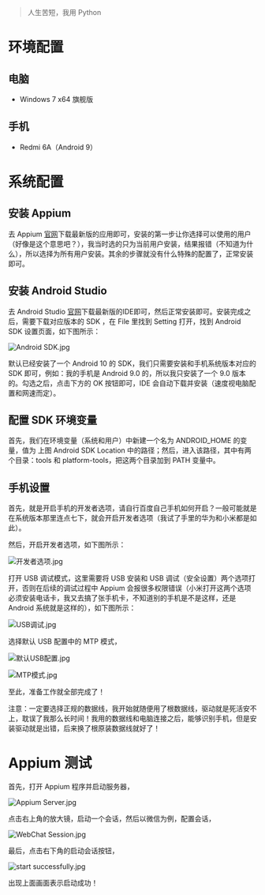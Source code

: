 > 人生苦短，我用 Python

# 环境配置

## 电脑

- Windows 7 x64 旗舰版

## 手机

- Redmi 6A（Android 9）

# 系统配置

## 安装 Appium

去 Appium [官网](http://appium.io/)下载最新版的应用即可，安装的第一步让你选择可以使用的用户（好像是这个意思吧？），我当时选的只为当前用户安装，结果报错（不知道为什么），所以选择为所有用户安装。其余的步骤就没有什么特殊的配置了，正常安装即可。

## 安装 Android Studio

去 Android Studio [官网](https://developer.android.google.cn/studio/)下载最新版的IDE即可，然后正常安装即可。安装完成之后，需要下载对应版本的 SDK ，在 File 里找到 Setting 打开，找到 Android SDK 设置页面，如下图所示：

![Android SDK.jpg](https://i.loli.net/2019/09/10/VQTMU2aoNgbtZcE.jpg)

默认已经安装了一个 Android 10 的 SDK，我们只需要安装和手机系统版本对应的 SDK 即可，例如：我的手机是 Android 9.0 的，所以我只安装了一个 9.0 版本的。勾选之后，点击下方的 OK 按钮即可，IDE 会自动下载并安装（速度视电脑配置和网速而定）。

## 配置 SDK 环境变量

首先，我们在环境变量（系统和用户）中新建一个名为 ANDROID_HOME 的变量，值为 上图 Android SDK Location 中的路径；然后，进入该路径，其中有两个目录：tools 和 platform-tools，把这两个目录加到 PATH 变量中。

## 手机设置

首先，就是开启手机的开发者选项，请自行百度自己手机如何开启？一般可能就是在系统版本那里连点七下，就会开启开发者选项（我试了手里的华为和小米都是如此）。

然后，开启开发者选项，如下图所示：

![开发者选项.jpg](https://i.loli.net/2019/09/10/tcYR5Nx42Z8V9aM.jpg)

打开 USB 调试模式，这里需要将 USB 安装和 USB 调试（安全设置）两个选项打开，否则在后续的调试过程中 Appium 会报很多权限错误（小米打开这两个选项必须安装电话卡，我又去搞了张手机卡，不知道别的手机是不是这样，还是 Android 系统就是这样的），如下图所示：

![USB调试.jpg](https://i.loli.net/2019/09/10/ecDBPmqzyCUjQEV.jpg)

选择默认 USB 配置中的 MTP 模式，

![默认USB配置.jpg](https://i.loli.net/2019/09/10/zykaGp1YT7QtKeZ.jpg)

![MTP模式.jpg](https://i.loli.net/2019/09/10/NWCKTBGA852nYyZ.jpg)

至此，准备工作就全部完成了！

注意：一定要选择正规的数据线，我开始就随便用了根数据线，驱动就是死活安不上，耽误了我那么长时间！我用的数据线和电脑连接之后，能够识别手机，但是安装驱动就是出错，后来换了根原装数据线就好了！

# Appium 测试

首先，打开 Appium 程序并启动服务器，

![Appium Server.jpg](http://yanxuan.nosdn.127.net/bfe2cbd7e319b9b9a322b921e51373b3.jpg)

点击右上角的放大镜，启动一个会话，然后以微信为例，配置会话，

![WebChat Session.jpg](http://yanxuan.nosdn.127.net/4bba36df3d4cfc1c18fb5b008346a794.jpg)

最后，点击右下角的启动会话按钮，

![start successfully.jpg](http://yanxuan.nosdn.127.net/a63492d0d1b1202390f6d7b91c324bfd.jpg)

出现上面画面表示启动成功！